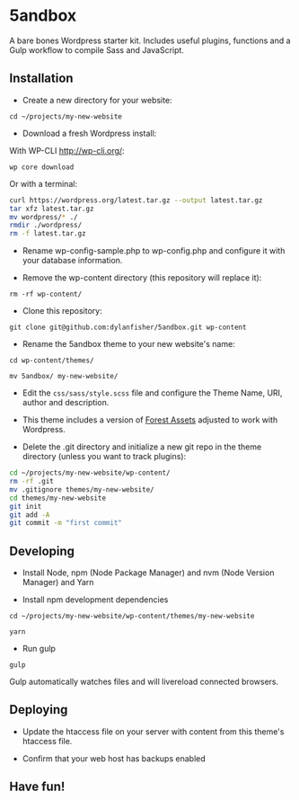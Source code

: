 # 5andbox

A bare bones Wordpress starter kit. Includes useful plugins, functions and a Gulp workflow to compile Sass and JavaScript.

## Installation

- Create a new directory for your website:

`cd ~/projects/my-new-website`

- Download a fresh Wordpress install:

With WP-CLI http://wp-cli.org/:

`wp core download`

Or with a terminal:

```bash
curl https://wordpress.org/latest.tar.gz --output latest.tar.gz
tar xfz latest.tar.gz
mv wordpress/* ./
rmdir ./wordpress/
rm -f latest.tar.gz
```

- Rename wp-config-sample.php to wp-config.php and configure it with your database information.

- Remove the wp-content directory (this repository will replace it):

`rm -rf wp-content/`

- Clone this repository:

`git clone git@github.com:dylanfisher/5andbox.git wp-content`

- Rename the 5andbox theme to your new website's name:

`cd wp-content/themes/`

`mv 5andbox/ my-new-website/`

- Edit the `css/sass/style.scss` file and configure the Theme Name, URI, author and description.

- This theme includes a version of [Forest Assets](https://github.com/dylanfisher/forest-assets) adjusted to work with Wordpress.

- Delete the .git directory and initialize a new git repo in the theme directory (unless you want to track plugins):

```bash
cd ~/projects/my-new-website/wp-content/
rm -rf .git
mv .gitignore themes/my-new-website/
cd themes/my-new-website
git init
git add -A
git commit -m "first commit"
```

## Developing

- Install Node, npm (Node Package Manager) and nvm (Node Version Manager) and Yarn

- Install npm development dependencies

`cd ~/projects/my-new-website/wp-content/themes/my-new-website`

`yarn`

- Run gulp

`gulp`

Gulp automatically watches files and will livereload connected browsers.

## Deploying

- Update the htaccess file on your server with content from this theme's htaccess file.

- Confirm that your web host has backups enabled

## Have fun!
